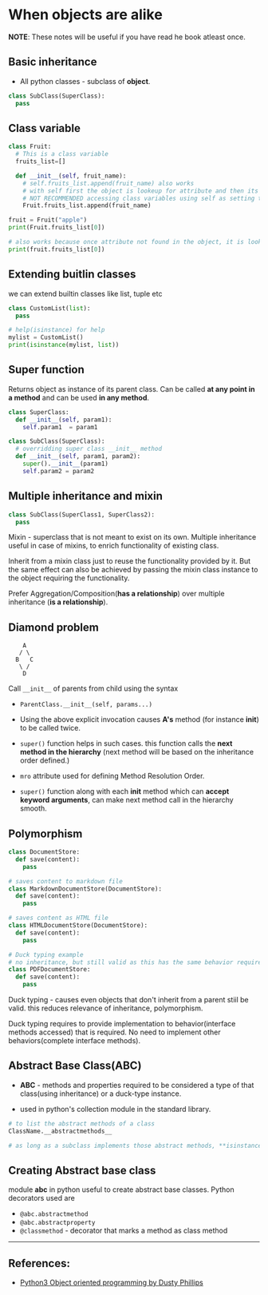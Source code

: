 # When objects are alike
**NOTE**: These notes will be useful if you have read he book atleast once.

## Basic inheritance
* All python classes - subclass of **object**.
```Python
class SubClass(SuperClass):
  pass
```

## Class variable
```Python
class Fruit:
  # This is a class variable
  fruits_list=[]

  def __init__(self, fruit_name):
    # self.fruits_list.append(fruit_name) also works
    # with self first the object is lookeup for attribute and then its class.
    # NOT RECOMMENDED accessing class variables using self as setting the variable using self creates instance level attribute
    Fruit.fruits_list.append(fruit_name)

fruit = Fruit("apple")
print(Fruit.fruits_list[0])

# also works because once attribute not found in the object, it is looked up in its class
print(fruit.fruits_list[0])
```

## Extending buitlin classes
we can extend builtin classes like list, tuple etc

```Python
class CustomList(list):
  pass

# help(isinstance) for help
mylist = CustomList()
print(isinstance(mylist, list))
```

## Super function
Returns object as instance of its parent class. Can be called **at any point in a method** and can be used **in any method**.

```Python
class SuperClass:
  def __init__(self, param1):
    self.param1  = param1

class SubClass(SuperClass):
  # overridding super class __init__ method
  def __init__(self, param1, param2):
    super().__init__(param1)
    self.param2 = param2

```

## Multiple inheritance and mixin
```Python
class SubClass(SuperClass1, SuperClass2):
  pass
```
Mixin - superclass that is not meant to exist on its own. Multiple inheritance useful in case of mixins, to enrich functionality of existing class.

Inherit from a mixin class just to reuse the functionality provided by it. But the same effect can also be achieved by passing the mixin class instance to the object requiring the functionality.

Prefer Aggregation/Composition(**has a relationship**) over multiple inheritance (**is a relationship**).

## Diamond problem 
```
    A
   / \
  B   C
   \ /
    D
```
Call `__init__` of parents from child using the syntax
* `ParentClass.__init__(self, params...)`

* Using the above explicit invocation causes **A's** method (for instance __init__) to be called twice. 

* `super()` function helps in such cases. this function calls the **next method in the hierarchy** (next method will be based on the inheritance order defined.)

* `mro` attribute used for defining Method Resolution Order.

* `super()` function along with each **__init__** method which can **accept keyword arguments**, can make next method call in the hierarchy smooth.

## Polymorphism
```Python
class DocumentStore:
  def save(content):
    pass

# saves content to markdown file
class MarkdownDocumentStore(DocumentStore):
  def save(content):
    pass

# saves content as HTML file
class HTMLDocumentStore(DocumentStore):
  def save(content):
    pass

# Duck typing example
# no inheritance, but still valid as this has the same behavior required.
class PDFDocumentStore:
  def save(content):
    pass
```
Duck typing -  causes even objects that don't inherit from a parent stiil be valid. this reduces relevance of inheritance, polymorphism.

Duck typing requires to provide implementation to behavior(interface methods accessed) that is required. No need to implement other behaviors(complete interface methods).

## Abstract Base Class(ABC)
* **ABC** - methods and properties required to be considered a type of that class(using inheritance) or a duck-type instance.

* used in python's collection module in the standard library.

```Python
# to list the abstract methods of a class
ClassName.__abstractmethods__

# as long as a subclass implements those abstract methods, **isinstance** and **issubclass** methods will return true, though we have done only duck typing and not actual inheritance.
```

## Creating Abstract base class
module **abc** in python useful to create abstract base classes.
Python decorators used are
* `@abc.abstractmethod`
* `@abc.abstractproperty`
* `@classmethod` - decorator that marks a method as class method

---

## References:
* [Python3 Object oriented programming by Dusty Phillips](https://www.amazon.in/dp/B005O9OFWQ/ref=dp-kindle-redirect?_encoding=UTF8&btkr=1)
